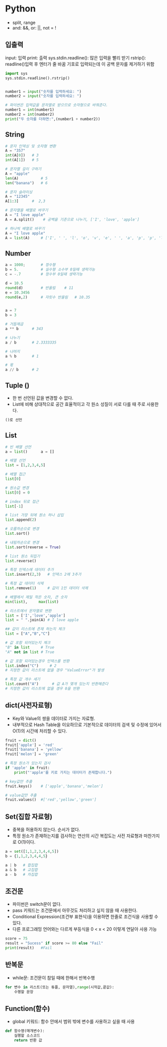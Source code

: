 # Python 
- split, range
- and: &&, or: ||, not = !

## 입출력
input: 입력
print: 출력
sys.stdin.readline(): 많은 입력을 빨리 받기
rstrip(): readline()입력 후 엔터가 줄 바꿈 기호로 입력되는데 이 공백 문자를 제거하기 위함
```python
import sys
sys.stdin.readline().rstrip()


number1 = input("숫자를 입력하세요: ")
number2 = input("숫자를 입력하세요: ")

# 파이썬은 입력값을 문자열로 받으므로 숫자형으로 바꿔준다.
number1 = int(number1)
number2 = int(number2)
print("두 숫자를 더하면:",(number1 + number2))
```

## String
```python
# 문자 인덱싱 및 숫자형 변환
A = "357"
int(A[0])   # 3
int(A[1])   # 5

# 문자열 길이 구하기
A = "apple"
len(A)          # 5
len("banana")   # 6

# 문자 슬라이싱
A = "12345"
A[1:3]      #  2,3

# 문자열을 배열로 바꾸기
A = "I love apple"
A = A.split()    # 공백을 기준으로 나누기, ['I', 'love', 'apple']

# 하나씩 배열로 바꾸기
A = "I love apple"
A = list(A)     # ['I', ' ', 'l', 'o', 'v', 'e', ' ', 'a', 'p', 'p', 'l', 'e']
```

## Number
```python
a = 1000;       # 정수형
b = 5.          # 실수형 소수부 0일때 생략가능
c = -.7         # 정수부 0일때 생략가능

d = 10.5
round(d)        # 반올림    # 11
e = 10.3456
round(e,2)      # 자릿수 반올림   # 10.35


a = 7
b = 3

# 거듭제곱
a ** b      # 343

# 나누기
a / b       # 2.3333335

# 나머지
a % b       # 1

# 몫
a // b      # 2
```

## Tuple ()
- 한 번 선언된 값을 변경할 수 없다.
- List에 비해 상대적으로 공간 효율적이고 각 원소 성질이 서로 다를 때 주로 사용한다.
```python
()로 선언
```

## List
```python
# 빈 배열 선언
a = list()      a = []

# 배열 선언
list = [1,2,3,4,5]

# 배열 접근
list[0]

# 원소값 변경
list[0] = 0

# index 뒤로 접근
list[-1]

# list 가장 뒤에 원소 하나 삽입
list.append(2)

# 오름차순으로 변경
list.sort()

# 내림차순으로 변경
list.sort(reverse = True)

# list 원소 뒤집기
list.reverse()

# 특정 인덱스에 데이터 추가
list.insert(2,3)   # 인덱스 2에 3추가

# 특정 값 데이터 삭제
list.remove(1)     # 값이 1인 데이터 삭제 

# 배열에서 제일 작은 숫자, 큰 숫자
min(list),     max(list)

# 리스트에서 문자열로 변환
list = ['I','love','apple']
list = " ".join(A) # I love apple

## 값이 리스트에 존재 하는지 체크
list = ["A","B","C"]

# 값 포함 되어있는지 체크
"B" in list     # True
"A" not in list # True

# 값 포함 되어있는경우 인덱스를 반환
list.index("C")     # 2
# 지정한 값이 리스트에 없을 경우 "ValueError"가 발생

# 특정 값 개수 세기
list.count("A")      # 값 A가 몇개 있는지 반환해준다
# 지정한 값이 리스트에 없을 경우 0을 반환

```

## dict(사전자료형)
- Key와 Value의 쌍을 데이터로 가지는 자료형.
- 내부적으로 Hash Table을 이요하므로 기본적으로 데이터의 검색 및 수정에 있어서 O(1)의 시간에 처리할 수 있다.
```python
fruit = dict()
fruit['apple'] = 'red'
fruit['banana'] = 'yellow'
fruit['melon'] = 'green'

# 특정 원소가 있는지 검사
if 'apple' in fruit:
    print("'apple'를 키로 가지는 데이터가 존재합니다.")

# key값만 추출
fruit.keys()    # ['apple','banana','melon']

# value값만 추출    
fruit.values()  #['red','yellow','green']
```

## Set(집합 자료형)
- 중복을 허용하지 않는다. 순서가 없다.
- 특정 원소가 존재하는지를 검사하는 연산의 시간 복잡도는 사전 자료형과 마찬가지로 O(1)이다.
```python
a = set([1,1,2,3,4,4,5])
b = {1,1,2,3,4,4,5}

a | b   # 합집합
a & b   # 교집합
a - b   # 차집합
```

## 조건문
- 파이썬은 switch문이 없다.
- pass 키워드는 조건문에서 아무것도 처리하고 싶지 않을 때 사용한다.
- Conditional Expression(조건부 표현식)을 이용하면 한줄로 조건식을 사용할 수 있다.
- 다른 프로그래밍 언어와는 다르게 부등식을 0 < x < 20 이렇게 연달아 사용 가능
```python
score = 75
result = "Sucess" if score >= 80 else "Fail"
print(result)   #Fail 
```


## 반복문
- while문: 조건문이 참일 때에 한해서 반복수행
```python
for 변수 in 리스트(또는 튜플, 문자열),range(시작값,끝값):
    수행할 문장
```

## Function(함수)
- global 키워드: 함수 안에서 범위 밖에 변수를 사용하고 싶을 때 사용
```python
def 함수명(매개변수):
    실행할 소스코드
    return 반환 값
```
